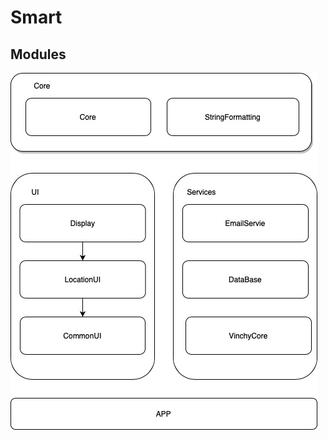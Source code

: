 # Smart
## Modules
![alt text](https://github.com/VinchyTechnologies/iOS/blob/master/ProjectInfo/modules.jpg)
